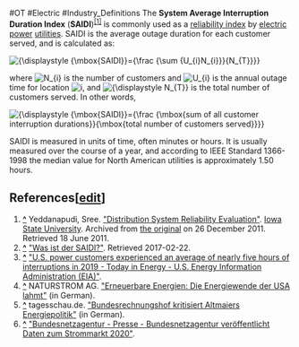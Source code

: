 #OT #Electric #Industry_Definitions 
The **System Average Interruption Duration Index** (**SAIDI**)<sup id="cite_ref-1"><a href="https://en.wikipedia.org/wiki/SAIDI#cite_note-1">[1]</a></sup> is commonly used as a [reliability index](https://en.wikipedia.org/wiki/Reliability_index "Reliability index") by [electric power](https://en.wikipedia.org/wiki/Electric_power "Electric power") [utilities](https://en.wikipedia.org/wiki/Utilities "Utilities"). SAIDI is the average outage duration for each customer served, and is calculated as:

![{\displaystyle {\mbox{SAIDI}}={\frac {\sum {U_{i}N_{i}}}{N_{T}}}}](https://wikimedia.org/api/rest_v1/media/math/render/svg/2adbc6d470ab476ee6131d6570cf3ced0cf82c31)

where ![N_{i}](https://wikimedia.org/api/rest_v1/media/math/render/svg/fef58cebf23adff9199f17325aefb5515fdca99d) is the number of customers and ![U_{i}](https://wikimedia.org/api/rest_v1/media/math/render/svg/2b21a6f475b0e68475c6019abe1fed0b415e0e42) is the annual outage time for location ![i](https://wikimedia.org/api/rest_v1/media/math/render/svg/add78d8608ad86e54951b8c8bd6c8d8416533d20), and ![{\displaystyle N_{T}}](https://wikimedia.org/api/rest_v1/media/math/render/svg/9573938c6bdedf6b2a6fc2ebadad1fe3301bb376) is the total number of customers served. In other words,

![{\displaystyle {\mbox{SAIDI}}={\frac {\mbox{sum of all customer interruption durations}}{\mbox{total number of customers served}}}}](https://wikimedia.org/api/rest_v1/media/math/render/svg/ff53680c76646af1cfd2943b261b4b9f179c5eee)

SAIDI is measured in units of time, often minutes or hours. It is usually measured over the course of a year, and according to IEEE Standard 1366-1998 the median value for North American utilities is approximately 1.50 hours.

## References\[[edit](https://en.wikipedia.org/w/index.php?title=SAIDI&action=edit&section=2 "Edit section: References")\]

1.  **[^](https://en.wikipedia.org/wiki/SAIDI#cite_ref-1 "Jump up")** Yeddanapudi, Sree. ["Distribution System Reliability Evaluation"](https://web.archive.org/web/20111226034249/http://www.ee.iastate.edu/~jdm/ee653/DistributionReliabilityPredictive.ppt). [Iowa State University](https://en.wikipedia.org/wiki/Iowa_State_University "Iowa State University"). Archived from [the original](http://www.ee.iastate.edu/~jdm/ee653/DistributionReliabilityPredictive.ppt) on 26 December 2011. Retrieved 18 June 2011.
2.  **[^](https://en.wikipedia.org/wiki/SAIDI#cite_ref-2 "Jump up")** ["Was ist der SAIDI?"](https://www.next-kraftwerke.de/wissen/strommarkt/saidi-index). Retrieved 2017-02-22.
3.  **[^](https://en.wikipedia.org/wiki/SAIDI#cite_ref-3 "Jump up")** ["U.S. power customers experienced an average of nearly five hours of interruptions in 2019 - Today in Energy - U.S. Energy Information Administration (EIA)"](https://www.eia.gov/todayinenergy/detail.php?id=45796).
4.  **[^](https://en.wikipedia.org/wiki/SAIDI#cite_ref-4 "Jump up")** NATURSTROM AG. ["Erneuerbare Energien: Die Energiewende der USA lahmt"](https://www.energiezukunft.eu/wirtschaft/die-us-amerikanische-energiewende-lahmt/) (in German).
5.  **[^](https://en.wikipedia.org/wiki/SAIDI#cite_ref-5 "Jump up")** tagesschau.de. ["Bundesrechnungshof kritisiert Altmaiers Energiepolitik"](https://www.tagesschau.de/wirtschaft/technologie/energie-altmaier-bundesrechnungshof-101.html) (in German).
6.  **[^](https://en.wikipedia.org/wiki/SAIDI#cite_ref-6 "Jump up")** ["Bundesnetzagentur - Presse - Bundesnetzagentur veröffentlicht Daten zum Strommarkt 2020"](https://www.bundesnetzagentur.de/SharedDocs/Pressemitteilungen/DE/2021/20210102_smard.html).


